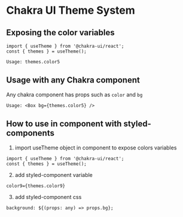 # Chakra UI Theme System

## Exposing the color variables

```
import { useTheme } from '@chakra-ui/react';
const { themes } = useTheme();

Usage: themes.color5
```

## Usage with any Chakra component

Any chakra component has props such as `color` and `bg`


```
Usage: <Box bg={themes.color5} />
```


## How to use in component with styled-components

1. import useTheme object in component to expose colors variables

```
import { useTheme } from '@chakra-ui/react';
const { themes } = useTheme();
```

2. add styled-component variable
```
color9={themes.color9}
```

3. add styled-component css
```
background: ${(props: any) => props.bg};
```
